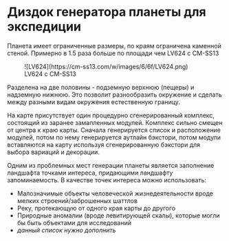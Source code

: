 # Диздок генератора планеты для экспедиции
Планета имеет ограниченные размеры, по краям ограничена каменной стеной. Примерно в 1.5 раза больше по площади чем LV624 с CM-SS13
<figure markdown>
  ![LV624](https://cm-ss13.com/w/images/6/6f/LV624.png)
  <figcaption>LV624 с CM-SS13</figcaption>
</figure>
Разделена на две половины - подземную верхнюю (пещеры) и надземную нижнюю. Это позволит разнообразить окружение и сделать между разными видам окружения естественную границу.

На карте присутствует один процедурно сгенерированный комплекс, состоящий из заранее замапленных модулей. Комплекс сильно смещен от центра к краю карты. Сначала генерируется список и расположение модулей, потом по нему генерируется аутлайн бэкстори, потом модули вставляются на карту используя сгенерированную бэкстори для выбора вариаций и декорации.

Одним из проблемных мест генерации планеты является заполнение ландшафта точками интереса, придающими ландшафту запоминаемость.
В качестве точек интереса можно использовать:

- Малозначимые объекты человеческой жизнедеятельности вроде мелких строений/заброшенных шаттлов
- Реку, протекающую от одного края карты до другого
- Природные аномалии (вроде левитирующей скалы), которые могли бы быть объектами для исследований
- *данный список нужно дополнить*